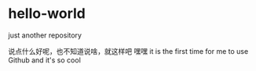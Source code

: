 # hello-world
just another repository


说点什么好呢，也不知道说啥，就这样吧
嘿嘿
it is the first time for me to use Github and it's so cool
